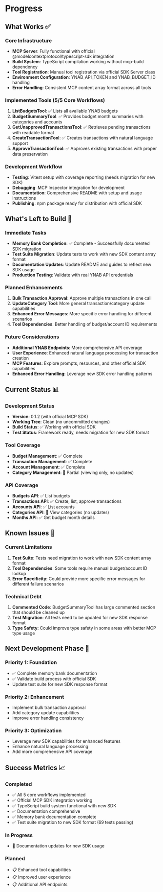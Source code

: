 # Progress

## What Works ✅

### Core Infrastructure
- **MCP Server**: Fully functional with official @modelcontextprotocol/typescript-sdk integration
- **Build System**: TypeScript compilation working without mcp-build dependency
- **Tool Registration**: Manual tool registration via official SDK Server class
- **Environment Configuration**: YNAB_API_TOKEN and YNAB_BUDGET_ID handling
- **Error Handling**: Consistent MCP content array format across all tools

### Implemented Tools (5/5 Core Workflows)
1. **ListBudgetsTool**: ✅ Lists all available YNAB budgets
2. **BudgetSummaryTool**: ✅ Provides budget month summaries with categories and accounts
3. **GetUnapprovedTransactionsTool**: ✅ Retrieves pending transactions with readable format
4. **CreateTransactionTool**: ✅ Creates transactions with natural language support
5. **ApproveTransactionTool**: ✅ Approves existing transactions with proper data preservation

### Development Workflow
- **Testing**: Vitest setup with coverage reporting (needs migration for new SDK)
- **Debugging**: MCP Inspector integration for development
- **Documentation**: Comprehensive README with setup and usage instructions
- **Publishing**: npm package ready for distribution with official SDK

## What's Left to Build 🔄

### Immediate Tasks
- **Memory Bank Completion**: ✅ Complete - Successfully documented SDK migration
- **Test Suite Migration**: Update tests to work with new SDK content array format
- **Documentation Updates**: Update README and guides to reflect new SDK usage
- **Production Testing**: Validate with real YNAB API credentials

### Planned Enhancements
1. **Bulk Transaction Approval**: Approve multiple transactions in one call
2. **UpdateCategory Tool**: More general transaction/category update capabilities
3. **Enhanced Error Messages**: More specific error handling for different scenarios
4. **Tool Dependencies**: Better handling of budget/account ID requirements

### Future Considerations
- **Additional YNAB Endpoints**: More comprehensive API coverage
- **User Experience**: Enhanced natural language processing for transaction creation
- **MCP Features**: Explore prompts, resources, and other official SDK capabilities
- **Enhanced Error Handling**: Leverage new SDK error handling patterns

## Current Status 📊

### Development Status
- **Version**: 0.1.2 (with official MCP SDK)
- **Working Tree**: Clean (no uncommitted changes)
- **Build Status**: ✅ Working with official SDK
- **Test Status**: Framework ready, needs migration for new SDK format

### Tool Coverage
- **Budget Management**: ✅ Complete
- **Transaction Management**: ✅ Complete
- **Account Management**: ✅ Complete
- **Category Management**: 🔄 Partial (viewing only, no updates)

### API Coverage
- **Budgets API**: ✅ List budgets
- **Transactions API**: ✅ Create, list, approve transactions
- **Accounts API**: ✅ List accounts
- **Categories API**: 🔄 View categories (no updates)
- **Months API**: ✅ Get budget month details

## Known Issues 🐛

### Current Limitations
1. **Test Suite**: Tests need migration to work with new SDK content array format
2. **Tool Dependencies**: Some tools require manual budget/account ID lookup
3. **Error Specificity**: Could provide more specific error messages for different failure scenarios

### Technical Debt
1. **Commented Code**: BudgetSummaryTool has large commented section that should be cleaned up
2. **Test Migration**: All tests need to be updated for new SDK response format
3. **Type Safety**: Could improve type safety in some areas with better MCP type usage

## Next Development Phase 🚀

### Priority 1: Foundation
- ✅ Complete memory bank documentation
- ✅ Validate build process with official SDK
- Update test suite for new SDK response format

### Priority 2: Enhancement
- Implement bulk transaction approval
- Add category update capabilities
- Improve error handling consistency

### Priority 3: Optimization
- Leverage new SDK capabilities for enhanced features
- Enhance natural language processing
- Add more comprehensive API coverage

## Success Metrics 📈

### Completed
- ✅ All 5 core workflows implemented
- ✅ Official MCP SDK integration working
- ✅ TypeScript build system functional with new SDK
- ✅ Documentation comprehensive
- ✅ Memory bank documentation complete
- ✅ Test suite migration to new SDK format (69 tests passing)

### In Progress
- 🔄 Documentation updates for new SDK usage

### Planned
- 📋 Enhanced tool capabilities
- 📋 Improved user experience
- 📋 Additional API endpoints
